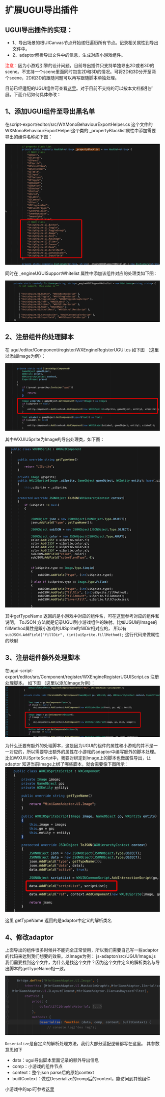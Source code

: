 # 扩展UGUI导出插件

##  UGUI导出插件的实现：
* 1、导出场景的根UICanvas节点开始递归遍历所有节点。记录相关属性到导出文件中。
* 2、adaptor解析导出文件中的信息，生成对应小游戏组件。

<font color=#FF0000>注意：</font>因为小游戏引擎的设计问题，目前导出插件只支持单独导出2D或者3D的scene。不支持一个scene里面同时包含2D和3D的情况。可将2D和3D分开至两个scene，2D和3D的跟随问题可以再写跟随脚本单独处理。

目前已经适配的UGUI组件可查看[这里](./ugui-list.md)。对于目前不支持的可以按本文档指引扩展。下面介绍如何具体修改：

## 1、添加UGUI组件至导出黑名单
 在script-export/editor/src/WXMonoBehaviourExportHelper.cs 这个文件的WXMonoBehaviourExportHelper这个类的 _propertyBlacklist属性中添加需要导出的组件名称如下图：

 ![黑名单](./image/addclass.png)

 同时在 _engineUGUISupportWhitelist 属性中添加该组件对应的处理类如下图：

  ![黑名单](./image/uguiwhite.png)

## 2、注册组件的处理脚本
在 ugui/editor/Component/register/WXEngineRegisterUGUI.cs 
如下图 （这里以添加Image为例）：

![add image](./image/addimage.png)

其中WXUIUSprite为Image的导出处理类，如下图：

![add image](./image/sprite.png)

其中getTypeName 返回的是小游戏中对应的组件名，可在[这里](https://developers.weixin.qq.com/minigame/dev/game-engine/ui/uisprite.html)参考对应的组件和说明，
ToJSON 方法就是记录UGUI到小游戏组件的映射。比如UGUI的Image的fillMethod属性是跟小游戏的UISprite的fillDir相对应的，
所以有 `subJSON.AddField("fillDir", (int)uiSprite.fillMethod);` 这行代码来做属性的映射

## 3、注册组件额外处理脚本
在ugui-script-export/editor/src/Component/register/WXEngineRegisterUGUIScript.cs 注册处理脚本。
如下图 （这里以添加Image为例）：
![add image](./image/addimagescript.png)

为什么还要有额外的处理脚本，这是因为UGUI的组件的属性和小游戏的并不是一一对应的，所以需要导出额外的属性在小游戏的adaptor中编写额外的脚本处理。
比如WXUIUSpriteScript中，我要对绑定到Image上的脚本也做属性导出，让adaptor 知道当前Image上绑了哪些脚本，就会需要像下图所示：
![spritescript](./image/spritescript.png)

这里 getTypeName 返回的是adaptor中定义的解析类名

## 4、修改adaptor
上面导出的组件很多时候并不能完全正常使用，所以我们需要自己写一些adaptor的代码来达到我们想要的效果。以Image为例：
js-adaptor/src/UGUI/Image.js 我们需要找到这个文件，为什么是找这个文件？因为这个文件定义的解析类名与导出脚本的getTypeName相一致。

![image adaptor](./image/imagedes.png)

`Deserialize`是自定义的解析处理方法，我们大部分适配逻辑都写在这里。 其参数意思如下
* data：ugui导出脚本里面记录的额外导出信息
* comp：小游戏的组件节点
* context：整个json parse后的原始context
* builtContext：做过Deserialize的comp后的context，能访问到其他组件

小游戏中的api可参考[这里](https://developers.weixin.qq.com/minigame/dev/game-engine/intro/)


